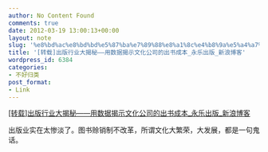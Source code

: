 ```yaml
---
author: No Content Found
comments: true
date: 2012-03-19 13:00:13+00:00
layout: note
slug: '%e8%bd%ac%e8%bd%bd%e5%87%ba%e7%89%88%e8%a1%8c%e4%b8%9a%e5%a4%a7%e6%8f%ad%e7%a7%98-%e7%94%a8%e6%95%b0%e6%8d%ae%e6%8f%ad%e7%a4%ba%e6%96%87%e5%8c%96%e5%85%ac%e5%8f%b8%e7%9a%84%e5%87%ba'
title: '[转载]出版行业大揭秘——用数据揭示文化公司的出书成本_永乐出版_新浪博客'
wordpress_id: 6384
categories:
- 不好归类
post_format:
- Link
---
```


[[转载]出版行业大揭秘——用数据揭示文化公司的出书成本_永乐出版_新浪博客](http://blog.sina.com.cn/s/blog_4a016db70102dy2u.html)

出版业实在太惨淡了。图书赊销制不改革，所谓文化大繁荣，大发展，都是一句鬼话。
